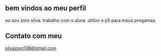 ## bem vindos ao meu perfil

 eu sou zoro silva.
 trabalho com o alura. 
 utilizo o p5 para meus progamas.

## Contato com meu
silvazoro138@gmail.com
